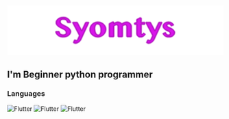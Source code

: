 ![Syomtys](https://github.com/Syomtys/Syomtys/blob/main/syomtys.png)


## I'm Beginner python programmer


### Languages 

![Flutter](https://img.shields.io/badge/-Python-e0dd12?style=for-the-badge&logo=python)
![Flutter](https://img.shields.io/badge/-HTML-e0dd12?style=for-the-badge&logo=html)
![Flutter](https://img.shields.io/badge/-css-e0dd12?style=for-the-badge&logo=css)
